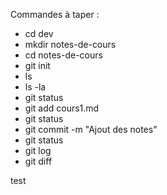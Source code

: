 Commandes à taper :

- cd dev
- mkdir notes-de-cours
- cd notes-de-cours
- git init
- ls
- ls -la
- git status
- git add cours1.md
- git status
- git commit -m "Ajout des notes"
- git status
- git log
- git diff

test
